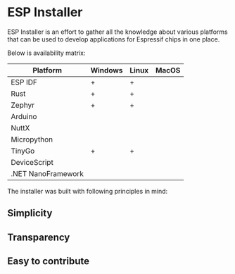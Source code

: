 # ESP Installer

ESP Installer is an effort to gather all the knowledge about various platforms that can be used to develop applications for Espressif chips in one place.

Below is availability matrix:

|Platform|Windows|Linux|MacOS|
|--------|-------|-----|-----|
|ESP IDF|+|+||
|Rust   |+|+||
|Zephyr |+|+||
|Arduino||||
|NuttX||||
|Micropython||||
|TinyGo|+|+||
|DeviceScript||||
|.NET NanoFramework||||


The installer was built with following principles in mind:

## Simplicity

## Transparency

## Easy to contribute
